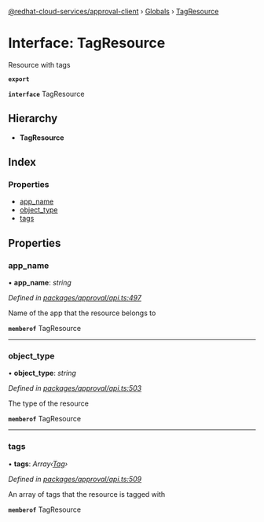 [@redhat-cloud-services/approval-client](../README.md) › [Globals](../globals.md) › [TagResource](tagresource.md)

# Interface: TagResource

Resource with tags

**`export`** 

**`interface`** TagResource

## Hierarchy

* **TagResource**

## Index

### Properties

* [app_name](tagresource.md#app_name)
* [object_type](tagresource.md#object_type)
* [tags](tagresource.md#tags)

## Properties

###  app_name

• **app_name**: *string*

*Defined in [packages/approval/api.ts:497](https://github.com/RedHatInsights/javascript-clients/blob/master/packages/approval/api.ts#L497)*

Name of the app that the resource belongs to

**`memberof`** TagResource

___

###  object_type

• **object_type**: *string*

*Defined in [packages/approval/api.ts:503](https://github.com/RedHatInsights/javascript-clients/blob/master/packages/approval/api.ts#L503)*

The type of the resource

**`memberof`** TagResource

___

###  tags

• **tags**: *Array‹[Tag](tag.md)›*

*Defined in [packages/approval/api.ts:509](https://github.com/RedHatInsights/javascript-clients/blob/master/packages/approval/api.ts#L509)*

An array of tags that the resource is tagged with

**`memberof`** TagResource
